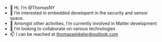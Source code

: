 - 👋 Hi, I’m @ThomasNY
- 👀 I’m interested in embedded developent in the security and sensor space.
- 🌱 Amongst other activities, I’m currently involved in Matter development
- 💞️ I’m looking to collaborate on various technologies
- 📫 I can be reached at thomaswinkeler@outlook.com


